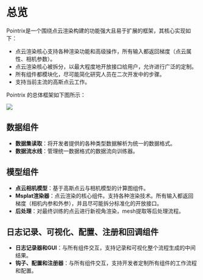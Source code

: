 # 总览

Pointrix是一个围绕点云渲染构建的功能强大且易于扩展的框架，其核心实现如下：

- 点云渲染核心支持各种渲染功能和高级操作，所有输入都返回梯度（点云属性、相机参数）。
- 点云渲染核心被拆分，以最大程度地开放接口给用户，允许进行广泛的定制。
- 所有组件都模块化，尽可能简化研究人员在二次开发中的步骤。
- 支持当前主流的高斯点云工作。

Pointrix 的总体框架如下图所示：

![](../../images/framework_new.png)

## 数据组件
- **数据集读取**：将开发者提供的各种类型数据解析为统一的数据格式。
- **数据流水线**：管理统一数据格式的数据流向训练器。

## 模型组件
- **点云相机模型**：基于高斯点云与相机模型的计算图组件。
- **Msplat渲染器**：点云渲染的核心组件。支持各种渲染技术。所有输入都返回梯度（相机内参和外参），并且尽可能拆分标准化的开放接口。
- **后处理**：对最终训练的点云进行新视角渲染，mesh提取等后处理流程。

## 日志记录、可视化、配置、注册和回调组件
- **日志记录器和GUI**：与所有组件交互，支持记录和可视化整个流程生成的中间结果。
- **钩子、配置和注册器**：与所有组件交互，支持开发者定制所有组件的工作流程和配置。
